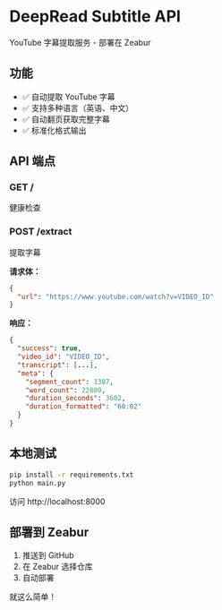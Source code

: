 # DeepRead Subtitle API

YouTube 字幕提取服务 - 部署在 Zeabur

## 功能

- ✅ 自动提取 YouTube 字幕
- ✅ 支持多种语言（英语、中文）
- ✅ 自动翻页获取完整字幕
- ✅ 标准化格式输出

## API 端点

### GET /
健康检查

### POST /extract
提取字幕

**请求体：**
```json
{
  "url": "https://www.youtube.com/watch?v=VIDEO_ID"
}
```

**响应：**
```json
{
  "success": true,
  "video_id": "VIDEO_ID",
  "transcript": [...],
  "meta": {
    "segment_count": 1387,
    "word_count": 22800,
    "duration_seconds": 3602,
    "duration_formatted": "60:02"
  }
}
```

## 本地测试

```bash
pip install -r requirements.txt
python main.py
```

访问 http://localhost:8000

## 部署到 Zeabur

1. 推送到 GitHub
2. 在 Zeabur 选择仓库
3. 自动部署

就这么简单！

